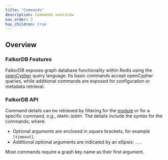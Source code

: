 ```yaml
---
title: "Commands"
description: Commands overview
nav_order: 3
has_children: true
---
```


## Overview

### FalkorDB Features

FalkorDB exposes graph database functionality within Redis using the [openCypher](https://opencypher.org/) query language. Its basic commands accept openCypher queries, while additional commands are exposed for configuration or metadata retrieval.

### FalkorDB API

Command details can be retrieved by filtering for the [module](/commands/?group=graph) or for a specific command, e.g., `GRAPH.QUERY`.
The details include the syntax for the commands, where:

*   Optional arguments are enclosed in square brackets, for example `[timeout]`.
*   Additional optional arguments are indicated by an ellipsis: `...`

Most commands require a graph key name as their first argument.
